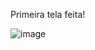 Primeira tela feita!

![image](https://github.com/user-attachments/assets/9ee02a17-7b5b-4e39-b292-2bf07e5da28f)
